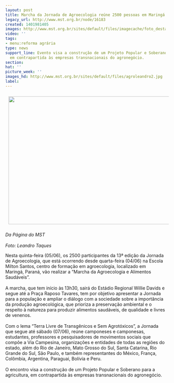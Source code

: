 ```yaml
---
layout: post
title: Marcha da Jornada de Agroecologia reúne 2500 pessoas em Maringá
legacy_url: http://www.mst.org.br/node/16183
created: 1401981405
images: http://www.mst.org.br/sites/default/files/imagecache/foto_destaque/agroleandro2.jpg
video: ''
tags:
- menu:reforma agrária
type: news
support_line: Evento visa a construção de um Projeto Popular e Soberano para a  agricultura,
  em contrapartida às empresas transnacionais do agronegócio.
section: 
hat: ''
picture_week: ''
images_hd: http://www.mst.org.br/sites/default/files/agroleandro2.jpg
label: 
---
```

<p><img style="vertical-align: middle; margin: 10px;" src="http://www.mst.org.br/sites/default/files/agroleandro.jpg" alt="" height="400" width="600"></p><p><em>Da Página do MST<br><br>Foto: Leandro Taques</em></p><p>Nesta quinta-feira (05/06), os 2500 participantes da 13ª edição da Jornada de Agroecologia, que está ocorrendo desde quarta-feira (04/06) na Escola Milton Santos, centro de formação em agroecologia, localizado em Maringá, Paraná, vão realizar a “Marcha da Agroecologia e Alimentos Saudáveis”. <br><br>A marcha, que tem início às 13h30, sairá do Estádio Regional Willie Davids e segue até a Praça Raposo Tavares, tem por objetivo apresentar a Jornada para a população e ampliar o diálogo com a sociedade sobre a importância da produção agroecológica, que prioriza a preservação ambiental e o respeito à natureza para produzir alimentos saudáveis, de qualidade e livres de venenos.<br><br>Com o lema “Terra Livre de Transgênicos e Sem Agrotóxicos”, a Jornada que segue até sábado (07/06), reúne camponeses e camponesas, estudantes, professores e pesquisadores de movimentos sociais que compõe a Via Campesina, organizações e entidades de todas as regiões do estado, além do Rio de Janeiro, Mato Grosso do Sul, Santa Catarina, Rio Grande do Sul, São Paulo, e também representantes do México, França, Colômbia, Argentina, Paraguai, Bolívia e Peru.<br><br>O encontro visa a construção de um Projeto Popular e Soberano para a agricultura, em contrapartida às empresas transnacionais do agronegócio.</p>
